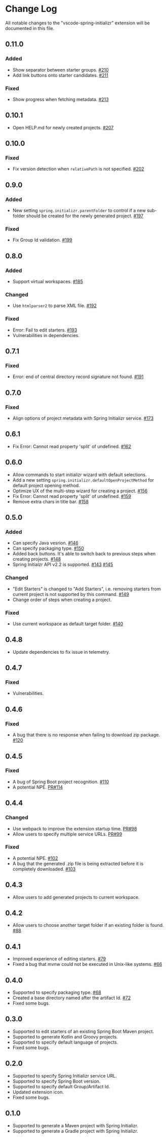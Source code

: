 # Change Log
All notable changes to the "vscode-spring-initializr" extension will be documented in this file.

## 0.11.0
### Added
- Show separator between starter groups. [#210](https://github.com/microsoft/vscode-spring-initializr/pull/210)
- Add link buttons onto starter candidates. [#211](https://github.com/microsoft/vscode-spring-initializr/pull/211)

### Fixed
- Show progress when fetching metadata. [#213](https://github.com/microsoft/vscode-spring-initializr/pull/213)

## 0.10.1
- Open HELP.md for newly created projects. [#207](https://github.com/microsoft/vscode-spring-initializr/pull/207)

## 0.10.0
### Fixed
- Fix version detection when `relativePath` is not specified. [#202](https://github.com/microsoft/vscode-spring-initializr/pull/202)

## 0.9.0
### Added
- New setting `spring.initializr.parentFolder` to control if a new sub-folder should be created for the newly generated project. [#197](https://github.com/microsoft/vscode-spring-initializr/pull/197)

### Fixed
- Fix Group Id validation. [#199](https://github.com/microsoft/vscode-spring-initializr/pull/199)

## 0.8.0
### Added
- Support virtual workspaces. [#185](https://github.com/microsoft/vscode-spring-initializr/issues/185)

### Changed
- Use `htmlparser2` to parse XML file. [#192](https://github.com/microsoft/vscode-spring-initializr/pull/192)

### Fixed
- Error: Fail to edit starters. [#193](https://github.com/microsoft/vscode-spring-initializr/pull/193)
- Vulnerabilities in dependencies.

## 0.7.1
### Fixed
- Error: end of central directory record signature not found. [#191](https://github.com/microsoft/vscode-spring-initializr/issues/191)

## 0.7.0
### Fixed
- Align options of project metadata with Spring Initializr service. [#173](https://github.com/microsoft/vscode-spring-initializr/pull/173)

## 0.6.1
- Fix Error: Cannot read property 'split' of undefined. [#162](https://github.com/microsoft/vscode-spring-initializr/issues/162#issuecomment-726832226)

## 0.6.0
- Allow commands to start initializr wizard with default selections.
- Add a new setting `spring.initializr.defaultOpenProjectMethod` for default project opening method.
- Optimize UX of the multi-step wizard for creating a project. [#156](https://github.com/microsoft/vscode-spring-initializr/pull/156)
- Fix Error: Cannot read property 'split' of undefined. [#159](https://github.com/microsoft/vscode-spring-initializr/issues/159)
- Remove extra chars in title bar. [#158](https://github.com/microsoft/vscode-spring-initializr/issues/158)

## 0.5.0
### Added
- Can specify Java vesrion. [#146](https://github.com/microsoft/vscode-spring-initializr/pull/146)
- Can specify packaging type. [#150](https://github.com/microsoft/vscode-spring-initializr/pull/150)
- Added back buttons. It's able to switch back to previous steps when creating projects. [#148](https://github.com/microsoft/vscode-spring-initializr/pull/148)
- Spring Initialzr API v2.2 is supported. [#143](https://github.com/microsoft/vscode-spring-initializr/pull/143) [#145](https://github.com/microsoft/vscode-spring-initializr/pull/145)

### Changed
- "Edit Starters" is changed to "Add Starters", i.e. removing starters from current project is not supported by this command. [#149](https://github.com/microsoft/vscode-spring-initializr/pull/149)
- Change order of steps when creating a project.

### Fixed
- Use current workspace as default target folder. [#140](https://github.com/microsoft/vscode-spring-initializr/pull/140)

## 0.4.8
- Update dependencies to fix issue in telemetry.

## 0.4.7
### Fixed
- Vulnerabilities.

## 0.4.6
### Fixed
- A bug that there is no response when failing to download zip package. [#120](https://github.com/microsoft/vscode-spring-initializr/issues/120)

## 0.4.5
### Fixed
- A bug of Spring Boot project recognition. [#110](https://github.com/Microsoft/vscode-spring-initializr/issues/110)
- A potential NPE. [PR#114](https://github.com/Microsoft/vscode-spring-initializr/pull/114)

## 0.4.4
### Changed
- Use webpack to improve the extension startup time. [PR#98](https://github.com/Microsoft/vscode-spring-initializr/pull/98)
- Allow users to specify multiple service URLs. [PR#99](https://github.com/Microsoft/vscode-spring-initializr/pull/99)

### Fixed
- A potential NPE. [#102](https://github.com/Microsoft/vscode-spring-initializr/issues/102)
- A bug that the generated .zip file is being extracted before it is completely downloaded. [#103](https://github.com/Microsoft/vscode-spring-initializr/issues/103)

## 0.4.3
- Allow users to add generated projects to current workspace.

## 0.4.2
- Allow users to choose another target folder if an existing folder is found. [#88](https://github.com/Microsoft/vscode-spring-initializr/issues/88)

## 0.4.1
- Improved experience of editing starters. [#79](https://github.com/Microsoft/vscode-spring-initializr/issues/79)
- Fixed a bug that mvnw could not be executed in Unix-like systems. [#66](https://github.com/Microsoft/vscode-spring-initializr/issues/66)

## 0.4.0
- Supported to specify packaging type. [#68](https://github.com/Microsoft/vscode-spring-initializr/issues/68)
- Created a base directory named after the artifact Id. [#72](https://github.com/Microsoft/vscode-spring-initializr/issues/72)
- Fixed some bugs.

## 0.3.0
- Supported to edit starters of an existing Spring Boot Maven project.
- Supported to generate Kotlin and Groovy projects.
- Supported to specify default language of projects.
- Fixed some bugs.

## 0.2.0
- Supported to specify Spring Initializr service URL.
- Supported to specify Spring Boot version.
- Supported to specify default Group/Artifact Id.
- Updated extension icon.
- Fixed some bugs.

## 0.1.0
- Supported to generate a Maven project with Spring Initializr.
- Supported to generate a Gradle project with Spring Initializr.
